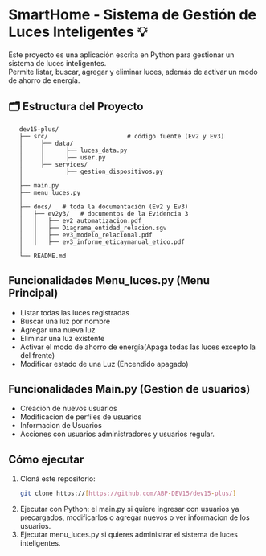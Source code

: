 # SmartHome - Sistema de Gestión de Luces Inteligentes 💡

Este proyecto es una aplicación escrita en Python para gestionar un sistema de luces inteligentes.  
Permite listar, buscar, agregar y eliminar luces, además de activar un modo de ahorro de energía.

## 🗂️ Estructura del Proyecto

```
   dev15-plus/
   ├── src/                      # código fuente (Ev2 y Ev3)
   │     ├── data/  
   │     │      ├── luces_data.py
   │     │      ├── user.py
   │     ├── services/
   │            ├── gestion_dispositivos.py
   │           
   ├── main.py
   ├── menu_luces.py 
   │
   ├── docs/   # toda la documentación (Ev2 y Ev3)
   │   ├── ev2y3/   # documentos de la Evidencia 3
   │   │   ├── ev2_automatizacion.pdf
   │   │   ├── Diagrama_entidad_relacion.sgv
   │   │   ├── ev3_modelo_relacional.pdf
   │   │   ├── ev3_informe_eticaymanual_etico.pdf
   │       
   └── README.md
```

## Funcionalidades Menu_luces.py (Menu Principal)

- Listar todas las luces registradas  
- Buscar una luz por nombre  
- Agregar una nueva luz  
- Eliminar una luz existente  
- Activar el modo de ahorro de energía(Apaga todas las luces excepto la del frente)
- Modificar estado de una Luz (Encendido apagado)

## Funcionalidades Main.py (Gestion de usuarios)
- Creacion de nuevos usuarios
- Modificacion de perfiles de usuarios
- Informacion de Usuarios
- Acciones con usuarios administradores y usuarios regular.

## Cómo ejecutar

1. Cloná este repositorio:
   ```bash
   git clone https://[https://github.com/ABP-DEV15/dev15-plus/]  
2. Ejecutar con Python: el main.py si quiere ingresar con usuarios ya precargados, modificarlos o agregar nuevos o ver informacion de los usuarios.
3. Ejecutar menu_luces.py si quieres administrar el sistema de luces inteligentes. 
